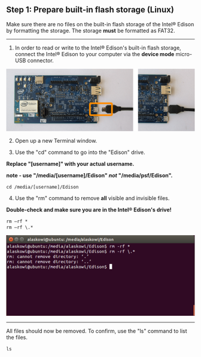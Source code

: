 ## Step 1: Prepare built-in flash storage (Linux)

Make sure there are no files on the built-in flash storage of the Intel® Edison by formatting the storage. The storage **must** be formatted as FAT32.

---

1. In order to read or write to the Intel® Edison's built-in flash storage, connect the Intel® Edison to your computer via the **device mode** micro-USB connector.

  ![Micro-USB cable being plugged into the top micro-USB connector](/assembly/arduino_expansion_board/images/device_mode-usb_cable-before_after.png)

2. Open up a new Terminal window.

3. Use the "cd" command to go into the "Edison" drive. 

  **Replace "[username]" with your actual username.**
  
  **note - use "/media/[username]/Edison" _not_ "/media/psf/Edison".**

  ```
  cd /media/[username]/Edison
  ```

4. Use the "rm" command to remove **all** visible and invisible files. 

  **Double-check and make sure you are in the Intel® Edison's drive!**

  ```
  rm –rf *
  rm –rf \.*
  ```

  ![Screenshot of running the rm commands](images/terminal-remove_files.png)

---

All files should now be removed. To confirm, use the "ls" command to list the files.

```
ls
```
